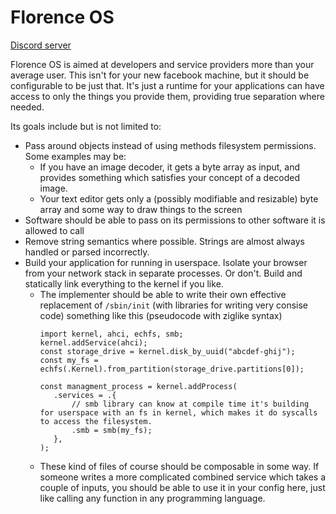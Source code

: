 # Florence OS

[Discord server](https://discord.gg/6mq8h3tmuD)

Florence OS is aimed at developers and service providers more than your average user. This isn't for your new facebook machine, but it should be configurable to be just that.
It's just a runtime for your applications can have access to only the things you provide them, providing true separation where needed.

Its goals include but is not limited to:
* Pass around objects instead of using methods filesystem permissions. Some examples may be:
  * If you have an image decoder, it gets a byte array as input, and provides something which satisfies your concept of a decoded image.
  * Your text editor gets only a (possibly modifiable and resizable) byte array and some way to draw things to the screen
* Software should be able to pass on its permissions to other software it is allowed to call
* Remove string semantics where possible. Strings are almost always handled or parsed incorrectly.
* Build your application for running in userspace. Isolate your browser from your network stack in separate processes. Or don't. Build and statically link everything to the kernel if you like.
  * The implementer should be able to write their own effective replacement of `/sbin/init` (with libraries for writing very consise code) something like this (pseudocode with ziglike syntax)
     ```
     import kernel, ahci, echfs, smb;
     kernel.addService(ahci);
     const storage_drive = kernel.disk_by_uuid("abcdef-ghij");
     const my_fs = echfs(.Kernel).from_partition(storage_drive.partitions[0]);
     
     const managment_process = kernel.addProcess(
        .services = .{
            // smb library can know at compile time it's building for userspace with an fs in kernel, which makes it do syscalls to access the filesystem.
            .smb = smb(my_fs);
        },
     );
     ```
  * These kind of files of course should be composable in some way. If someone writes a more complicated combined service which takes a couple of inputs, you should be able to use it in your config here, just like calling any function in any programming language.
